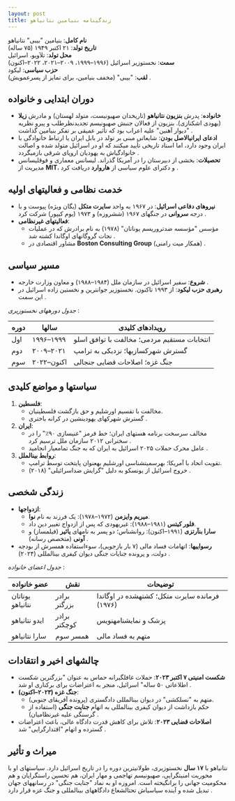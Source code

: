 ```yaml
---
layout: post
title: زندگینامه بنیامین نتانیاهو
---
```


**نام کامل**: بنیامین "بیبی" نتانیاهو  
**تاریخ تولد**: ۲۱ اکتبر ۱۹۴۹ (۷۵ ساله)  
**محل تولد**: تلآویو، اسرائیل  
**سمت**: نخستوزیر اسرائیل (۱۹۹۶–۱۹۹۹، ۲۰۰۹–۲۰۲۱، ۲۰۲۲–اکنون)  
**حزب سیاسی**: لیکود  
**لقب**: "بیبی" (مخفف بنیامین، برای تمایز از پسرعمویش) .  

## دوران ابتدایی و خانواده  
- **خانواده**: پدرش **بنزیون نتانیاهو** (تاریخدان صهیونیست، متولد لهستان) و مادرش **زیلا** (یهودی اشکنازی). بنزیون از فعالان جنبش صهیونیسم تجدیدنظرطلب و پیرو نظریه "دیوار آهنین" علیه اعراب بود که تأثیر عمیقی بر تفکر بنیامین گذاشت .  
- **ادعای ایرانیالاصل بودن**: شایعاتی مبنی بر تولد در بابل ایران یا ارتباط خانوادگی با ایران وجود دارد، اما اسناد تاریخی تأیید میکنند که او در اسرائیل متولد شده و اصالت خانوادگیاش به یهودیان اروپای شرقی بازمیگردد .  
- **تحصیلات**: بخشی از دبیرستان را در آمریکا گذراند. لیسانس معماری و فوقلیسانس مدیریت از **MIT**، و دکترای علوم سیاسی از **هاروارد** دریافت کرد .  

## خدمت نظامی و فعالیتهای اولیه  
- **نیروهای دفاعی اسرائیل**: در ۱۹۶۷ به واحد **سایرت متکل** (یگان ویژه) پیوست و با درجه **سروانی** در جنگهای ۱۹۶۷ (ششروزه) و ۱۹۷۳ (یوم کیپور) شرکت کرد .  
- **فعالیتهای غیرنظامی**:  
  - مؤسس "مؤسسه ضدتروریسم یوناتان" (۱۹۷۸) به نام برادرش که در عملیات نجات گروگانهای اوگاندا کشته شد .  
  - مشاور اقتصادی در **Boston Consulting Group** (همکار میت رامنی) .  

## مسیر سیاسی  
- **شروع**: سفیر اسرائیل در سازمان ملل (۱۹۸۴–۱۹۸۸) و معاون وزارت خارجه .  
- **رهبری حزب لیکود**: از ۱۹۹۳ تاکنون. نخستوزیر جوانترین و نخستین زاده اسرائیل در این سمت .  

*جدول دورههای نخستوزیری* :  

| **دوره**         | **سالها**       | **رویدادهای کلیدی**                     |  
|-------------------|------------------|----------------------------------------|  
| اول              | ۱۹۹۶–۱۹۹۹       | انتخابات مستقیم مردمی؛ مخالفت با توافق اسلو |  
| دوم              | ۲۰۰۹–۲۰۲۱       | گسترش شهرکسازیها؛ نزدیکی به ترامپ        |  
| سوم              | ۲۰۲۲–اکنون      | جنگ غزه؛ اصلاحات قضایی جنجالی           |  

## سیاستها و مواضع کلیدی  
1. **فلسطین**:  
   - مخالفت با تقسیم اورشلیم و حق بازگشت فلسطینیان.  
   - گسترش شهرکهای یهودینشین در کرانه باختری .  
2. **ایران**:  
   - مخالف سرسخت برنامه هستهای ایران؛ خط قرمز "غنیسازی ۹۰٪" را در سخنرانی ۲۰۱۲ سازمان ملل ترسیم کرد .  
   - عامل محرک حملات ۲۰۲۵ اسرائیل به ایران که به جنگ تمامعیار انجامید .  
3. **روابط بینالملل**:  
   - تقویت اتحاد با آمریکا؛ بهرسمیتشناسی اورشلیم بهعنوان پایتخت توسط ترامپ.  
   - خروج اسرائیل از یونسکو به دلیل "گرایش ضداسرائیلی" (۲۰۱۸) .  

## زندگی شخصی  
- **ازدواجها**:  
  - **میریم وایزمن** (۱۹۷۲–۱۹۷۸): یک فرزند به نام **نوا**.  
  - **فلور کیتس** (۱۹۸۱–۱۹۸۸): غیریهودی که پس از ازدواج تغییر دین داد.  
  - **سارا بنآرتزی** (۱۹۹۱–اکنون): روانشناس؛ دو پسر به نامهای **یائیر** (فیلمساز) و **آونی** (متخصص رسانه) .  
- **رسواییها**: اتهامات فساد مالی (۷ بار بازجویی)، سوءاستفاده همسرش از بودجه دولت، و پرونده جنایات جنگی دیوان کیفری بینالمللی (۲۰۲۴) .  

*جدول اعضای خانواده* :  

| **عضو خانواده**   | **نقش**                  | **توضیحات**                                  |  
|--------------------|--------------------------|---------------------------------------------|  
| یوناتان نتانیاهو  | برادر بزرگتر           | فرمانده سایرت متکل؛ کشتهشده در اوگاندا (۱۹۷۶) |  
| ایدو نتانیاهو     | برادر کوچکتر          | پزشک و نمایشنامهنویس                       |  
| سارا نتانیاهو     | همسر سوم               | متهم به فساد مالی                          |  

## چالشهای اخیر و انتقادات  
- **شکست امنیتی ۷ اکتبر ۲۰۲۳**: حملات غافلگیرانه حماس به عنوان "بزرگترین شکست اطلاعاتی ۵۰ ساله" اسرائیل، منجر به اعتراضات برای برکناری او شد .  
- **جنگ غزه (۲۰۲۳–اکنون)**:  
  - متهم به "نسلکشی" در دیوان بینالمللی دادگستری (پرونده آفریقای جنوبی).  
  - حکم بازداشت از دیوان کیفری بینالمللی به اتهام **جنایت جنگی** (استفاده از گرسنگی علیه غیرنظامیان) .  
- **اصلاحات قضایی ۲۰۲۳**: تلاش برای کاهش قدرت دادگاه عالی، باعث اعتراضات گسترده و اتهام "اقتدارگرایی" شد .  

## میراث و تأثیر  
نتانیاهو با **۱۷ سال** نخستوزیری، طولانیترین دوره را در تاریخ اسرائیل دارد. سیاستهای او با محوریت امنیتگرایی، صهیونیسم تهاجمی و مهار ایران، هم تحسین راستگرایان و هم محکومیت جهانی را برانگیخته است. امروزه او به نماد "جنایت جنگی" در رسانههای جهان تبدیل شده و آینده سیاسیاش تحتالشعاع دادگاههای بینالمللی و جنگ غزه قرار دارد .
